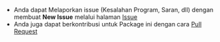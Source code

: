 * Anda dapat Melaporkan issue (Kesalahan Program, Saran, dll) dengan membuat **New Issue** melalui halaman [Issue](https://github.com/LeeNuksID/node-rajaongkir/issues)
* Anda juga dapat berkontribusi untuk Package ini dengan cara [Pull Request](https://github.com/LeeNuksID/node-rajaongkir/pulls) 
